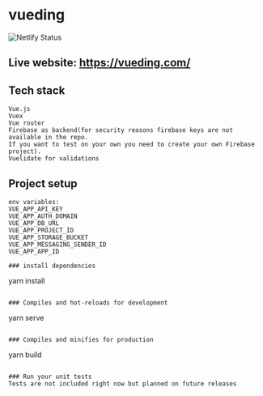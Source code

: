 # vueding
![Netlify Status](https://api.netlify.com/api/v1/badges/d9b6969a-dd78-45f4-9627-aa234727ff7d/deploy-status)

## Live website: https://vueding.com/
## Tech stack

```
Vue.js
Vuex
Vue router
Firebase as backend(for security reasons firebase keys are not available in the repo. 
If you want to test on your own you need to create your own Firebase project).
Vuelidate for validations
```
## Project setup
```
env variables:
VUE_APP_API_KEY
VUE_APP_AUTH_DOMAIN
VUE_APP_DB_URL
VUE_APP_PROJECT_ID
VUE_APP_STORAGE_BUCKET
VUE_APP_MESSAGING_SENDER_ID
VUE_APP_APP_ID

### install dependencies
```
yarn install
```

### Compiles and hot-reloads for development
```
yarn serve
```

### Compiles and minifies for production
```
yarn build
```

### Run your unit tests
Tests are not included right now but planned on future releases

